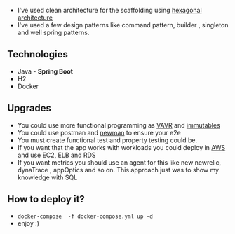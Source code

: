* I've used clean architecture for the scaffolding using [hexagonal architecture](https://blog.octo.com/en/hexagonal-architecture-three-principles-and-an-implementation-example/)
* I've used a few design patterns like command pattern, builder , singleton and well spring patterns.


## Technologies
 * Java - **Spring Boot**
 * H2
 * Docker 
 
## Upgrades
* You could use more functional programming as [VAVR](https://www.vavr.io/) and  [immutables](https://immutables.github.io/)
* You could use postman and [newman](https://www.npmjs.com/package/newman) to ensure your e2e
* You must create functional test and property testing could be.
* If you want that the app works with workloads you could deploy in [AWS](https://aws.amazon.com/) and use EC2, ELB and RDS
* If you want metrics you should use an agent for this like new newrelic, dynaTrace , appOptics and so on. This approach just was to show my knowledge with SQL 
 
## How to deploy it?
* `docker-compose  -f docker-compose.yml up -d`
* enjoy :)

 
